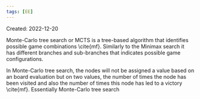 ```yaml
---
tags: [EE] 
---
```

Created: 2022-12-20

Monte-Carlo tree search or MCTS is a tree-based algorithm that identifies possible game combinations \cite{mf}. Similarly to the Minimax search it has different branches and sub-branches that indicates possible game configurations. 




In Monte-Carlo tree search, the nodes will not be assigned a value based on an board evaluation but on two values, the number of times the node has been visited and also the number of times this node has led to a victory \cite{mf}. Essentially Monte-Carlo tree search 